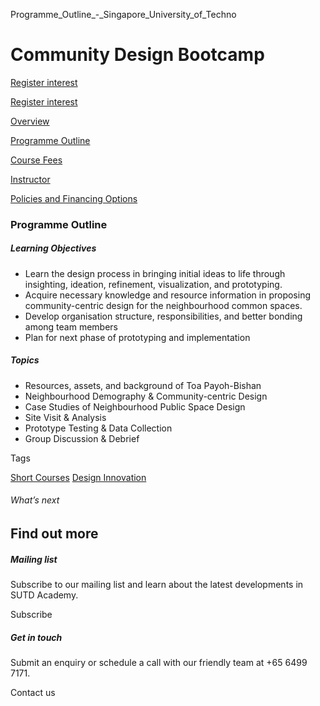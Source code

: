 Programme_Outline_-_Singapore_University_of_Techno



Community Design Bootcamp
=========================

[Register interest](/admissions/academy/short-courses/short-courses-register-your-interest/?coursename=community-design-bootcamp)

[Register interest](/admissions/academy/short-courses/short-courses-register-your-interest/?coursename=community-design-bootcamp)

[Overview](/course/community-design-bootcamp/#tabs)

[Programme Outline](/course/community-design-bootcamp/programme-outline/#tabs)

[Course Fees](/course/community-design-bootcamp/course-fees/#tabs)

[Instructor](/course/community-design-bootcamp/instructor/#tabs)

[Policies and Financing Options](/course/community-design-bootcamp/policies-and-financing-options/#tabs)

### Programme Outline



##### **Learning Objectives**

* Learn the design process in bringing initial ideas to life through insighting, ideation, refinement, visualization, and prototyping.
* ​Acquire necessary knowledge and resource information in proposing community-centric design for the neighbourhood common spaces.
* Develop organisation structure, responsibilities, and better bonding among team members
* Plan for next phase of prototyping and implementation

##### Topics

* Resources, assets, and background of Toa Payoh-Bishan
* Neighbourhood Demography & Community-centric Design
* Case Studies of Neighbourhood Public Space Design
* Site Visit & Analysis
* Prototype Testing & Data Collection
* Group Discussion & Debrief

Tags

[Short Courses](/admissions/academy/courses-and-modules/?academy-type-course=780)
[Design Innovation](/admissions/academy/courses-and-modules/?discipline=795)

###### What’s next

Find out more
-------------

##### Mailing list

Subscribe to our mailing list and learn about the latest developments in SUTD Academy.

Subscribe

##### Get in touch

Submit an enquiry or schedule a call with our friendly team at +65 6499 7171.

Contact us

